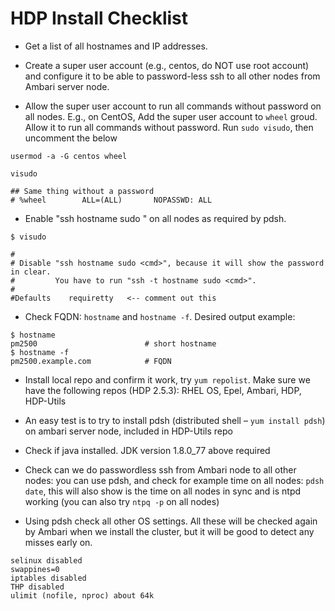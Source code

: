 # HDP Install Checklist

* Get a list of all hostnames and IP addresses.

* Create a super user account (e.g., centos, do NOT use root account) and configure it to be able to password-less ssh to all other nodes from Ambari server node.

* Allow the super user account to run all commands without password on all nodes. E.g., on CentOS, Add the super user account to `wheel` groud. Allow it to run all commands without password. Run `sudo visudo`, then uncomment the below

```
usermod -a -G centos wheel

visudo

## Same thing without a password
# %wheel        ALL=(ALL)       NOPASSWD: ALL
```

* Enable "ssh hostname sudo <cmd>" on all nodes as required by pdsh.
```
$ visudo

#
# Disable "ssh hostname sudo <cmd>", because it will show the password in clear.
#         You have to run "ssh -t hostname sudo <cmd>".
#
#Defaults    requiretty   <-- comment out this

```

* Check FQDN: `hostname` and `hostname -f`. Desired output example:
```
$ hostname
pm2500                        # short hostname
$ hostname -f
pm2500.example.com            # FQDN
```

* Install local repo and confirm it work, try `yum repolist`. Make sure we have the following repos (HDP 2.5.3): RHEL OS, Epel, Ambari, HDP, HDP-Utils

* An easy test is to try to install pdsh (distributed shell – `yum install pdsh`) on ambari server node, included in HDP-Utils repo

* Check if java installed. JDK version 1.8.0_77 above required

* Check can we do passwordless ssh from Ambari node to all other nodes: you can use pdsh, and check for example time on all nodes:
`pdsh date`, this will also show is the time on all nodes in sync and is ntpd working (you can also try `ntpq -p` on all nodes)

* Using pdsh check all other OS settings. All these will be checked again by Ambari when we install the cluster, but it will be good to detect any misses early on.
```
selinux disabled
swappines=0
iptables disabled
THP disabled
ulimit (nofile, nproc) about 64k
```

